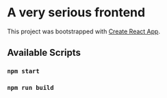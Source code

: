 # A very serious frontend

This project was bootstrapped with [Create React App](https://github.com/facebook/create-react-app).

## Available Scripts

### `npm start`

### `npm run build`
